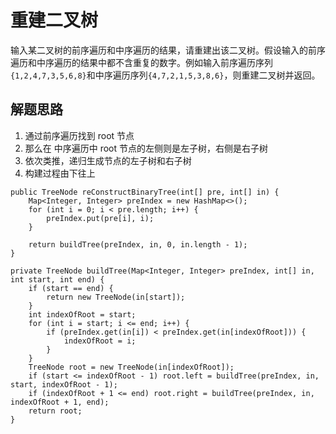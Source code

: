 # 重建二叉树

[](https://www.nowcoder.com/practice/8a19cbe657394eeaac2f6ea9b0f6fcf6?tpId=13&tqId=11157&tPage=1&rp=1&ru=%2Fta%2Fcoding-interviews&qru=%2Fta%2Fcoding-interviews%2Fquestion-ranking)

输入某二叉树的前序遍历和中序遍历的结果，请重建出该二叉树。假设输入的前序遍历和中序遍历的结果中都不含重复的数字。例如输入前序遍历序列`{1,2,4,7,3,5,6,8}`和中序遍历序列`{4,7,2,1,5,3,8,6}`，则重建二叉树并返回。

## 解题思路

  1. 通过前序遍历找到 root 节点
  2. 那么在 中序遍历中 root 节点的左侧则是左子树，右侧是右子树
  3. 依次类推，递归生成节点的左子树和右子树
  4. 构建过程由下往上

```
public TreeNode reConstructBinaryTree(int[] pre, int[] in) {
    Map<Integer, Integer> preIndex = new HashMap<>();
    for (int i = 0; i < pre.length; i++) {
        preIndex.put(pre[i], i);
    }

    return buildTree(preIndex, in, 0, in.length - 1);
}

private TreeNode buildTree(Map<Integer, Integer> preIndex, int[] in, int start, int end) {
    if (start == end) {
        return new TreeNode(in[start]);
    }
    int indexOfRoot = start;
    for (int i = start; i <= end; i++) {
        if (preIndex.get(in[i]) < preIndex.get(in[indexOfRoot])) {
            indexOfRoot = i;
        }
    }
    TreeNode root = new TreeNode(in[indexOfRoot]);
    if (start <= indexOfRoot - 1) root.left = buildTree(preIndex, in, start, indexOfRoot - 1);
    if (indexOfRoot + 1 <= end) root.right = buildTree(preIndex, in, indexOfRoot + 1, end);
    return root;
}
```
